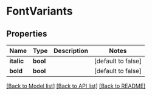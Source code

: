 # FontVariants

## Properties
Name | Type | Description | Notes
------------ | ------------- | ------------- | -------------
**italic** | **bool** |  | [default to false]
**bold** | **bool** |  | [default to false]

[[Back to Model list]](../../README.md#documentation-for-models) [[Back to API list]](../../README.md#documentation-for-api-endpoints) [[Back to README]](../../README.md)

